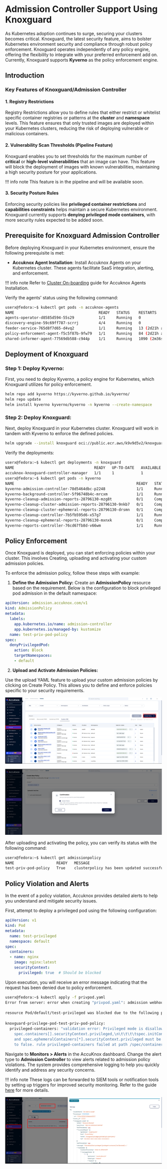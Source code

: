 # Admission Controller Support Using Knoxguard

As Kubernetes adoption continues to surge, securing your clusters becomes critical. Knoxguard, the latest security feature, aims to bolster Kubernetes environment security and compliance through robust policy enforcement. Knoxguard operates independently of any policy engine, offering the flexibility to integrate with your preferred enforcement add on. Currently, Knoxguard supports **Kyverno** as the policy enforcement engine.

## Introduction

### Key Features of Knoxguard/Admission Controller

#### 1. **Registry Restrictions**

Registry Restrictions allow you to define rules that either restrict or whitelist specific container registries or patterns at the **cluster** and **namespace** levels. This feature ensures that only trusted images are deployed within your Kubernetes clusters, reducing the risk of deploying vulnerable or malicious containers.

#### 2. **Vulnerability Scan Thresholds** (Pipeline Feature)

Knoxguard enables you to set thresholds for the maximum number of **critical** or **high-level vulnerabilities** that an image can have. This feature will block the deployment of images with known vulnerabilities, maintaining a high security posture for your applications.

!!! info note
    This feature is in the pipeline and will be available soon.

#### 3. **Security Posture Rules**

Enforcing security policies like **privileged container restrictions** and **capabilities constraints** helps maintain a secure Kubernetes environment. Knoxguard currently supports **denying privileged mode containers**, with more security rules expected to be added soon.

## Prerequisite for Knoxguard Admission Controller

Before deploying Knoxguard in your Kubernetes environment, ensure the following prerequisite is met:

- **Accuknox Agent Installation**: Install Accuknox Agents on your Kubernetes cluster. These agents facilitate SaaS integration, alerting, and enforcement.

!!! info note
    Refer to [Cluster On-boarding](https://help.accuknox.com/how-to/cluster-onboarding/) guide for Accuknox Agents Installation.

Verify the agents' status using the following command:

```bash
userx@fedora:~$ kubectl get pods -n accuknox-agents
NAME                                      READY   STATUS    RESTARTS           AGE
agents-operator-d8585d594-55s29           1/1     Running   0                  72d
discovery-engine-59c69ff787-scrrj         4/4     Running   0                  72d
feeder-service-765d8f7d65-d4vq2           1/1     Running   13 (2d21h ago)     4d
policy-enforcement-agent-f5c5f87b-9fw79   1/1     Running   84 (2d21h ago)     40d
shared-informer-agent-77569db588-c944p    1/1     Running   1090 (2m36s ago)   40d
```

## Deployment of Knoxguard

### **Step 1: Deploy Kyverno:**

First, you need to deploy Kyverno, a policy engine for Kubernetes, which Knoxguard utilizes for policy enforcement.

```bash
helm repo add kyverno https://kyverno.github.io/kyverno/
helm repo update
helm install kyverno kyverno/kyverno -n kyverno --create-namespace
```

### **Step 2: Deploy Knoxguard:**

Next, deploy Knoxguard in your Kubernetes cluster. Knoxguard will work in tandem with Kyverno to enforce the defined policies.

```bash
helm upgrade --install knoxguard oci://public.ecr.aws/k9v9d5v2/knoxguard-chart --version=v0.2.0 -n knoxguard --create-namespace
```

Verify the deployments:

```bash
userx@fedora:~$ kubectl get deployments -n knoxguard
NAME                                    READY   UP-TO-DATE   AVAILABLE   AGE
accuknox-knoxguard-controller-manager   1/1     1            1           16s
userx@fedora:~$ kubectl get pods -n kyverno
NAME                                                       READY   STATUS      RESTARTS      AGE
kyverno-admission-controller-78d5464dbc-p2248              1/1     Running     1 (49m ago)   52m
kyverno-background-controller-5f96748b4c-mrcxm             1/1     Running     0             52m
kyverno-cleanup-admission-reports-28796130-mzg8t           0/1     Completed   0             4m2s
kyverno-cleanup-cluster-admission-reports-28796130-9nkb7   0/1     Completed   0             4m2s
kyverno-cleanup-cluster-ephemeral-reports-28796130-drsmn   0/1     Completed   0             4m2s
kyverno-cleanup-controller-7b5fb595d6-x57g7                1/1     Running     0             52m
kyverno-cleanup-ephemeral-reports-28796130-mxnxk           0/1     Completed   0             4m2s
kyverno-reports-controller-76cd67fb8d-v66wm                1/1     Running     1 (49m ago)   52m
```

## Policy Enforcement

Once Knoxguard is deployed, you can start enforcing policies within your cluster. This involves Creating, uploading and activating your custom admission policies.

To enforce the admission policy, follow these steps with example:

1. **Define the Admission Policy:** Create an **AdmissionPolicy** resource based on the requirement. Below is the configuration to block privileged pod admission in the default namespace:

```yaml
apiVersion: admission.accuknox.com/v1
kind: AdmissionPolicy
metadata:
  labels:
    app.kubernetes.io/name: admission-controller
    app.kubernetes.io/managed-by: kustomize
  name: test-priv-pod-policy
spec:
  denyPrivilegedPod:
    action: Block
    targetNamespaces:
    - default
```

2. **Upload and Activate Admission Policies:**

Use the upload YAML feature to upload your custom admission policies by clicking on Create Policy. This allows you to define and enforce policies specific to your security requirements.

![image-20241001-074613.png](images/admission-controller-knoxguard/1.png)

![image-20241023-102519.png](images/admission-controller-knoxguard/2.png)

After uploading and activating the policy, you can verify its status with the following command:

```bash
userx@fedora:~$ kubectl get admissionpolicy
NAME                   READY   MESSAGE                                       OWNED_PPLICIES
test-priv-pod-policy   True    clusterpolicy has been updated successfully   ["knoxguard-privilege-pod-test-priv-pod-policy"]
```

## Policy Violation and Alerts

In the event of a policy violation, Accuknox provides detailed alerts to help you understand and mitigate security issues.

First, attempt to deploy a privileged pod using the following configuration:

```yaml
apiVersion: v1
kind: Pod
metadata:
  name: test-privileged
  namespace: default
spec:
  containers:
  - name: nginx
    image: nginx:latest
    securityContext:
      privileged: true  # Should be blocked
```

Upon execution, you will receive an error message indicating that the request has been denied due to policy enforcement.

```bash
userx@fedora:~$ kubectl apply -f privpod.yaml
Error from server: error when creating "privpod.yaml": admission webhook "validate.kyverno.svc-fail" denied the request:

resource Pod/default/test-privileged was blocked due to the following policies

knoxguard-privilege-pod-test-priv-pod-policy:
  privileged-containers: "validation error: Privileged mode is disallowed. The fields
    spec.containers[].securityContext.privileged,\n\t\t\t\tspec.initContainers[].securityContext.privileged,
    and spec.ephemeralContainers[*].securityContext.privileged must be unset or set
    to false. rule privileged-containers failed at path /spec/containers/0/securityContext/privileged/"
```

Navigate to **Monitors > Alerts** in the AccuKnox dashboard. Change the alert type to **Admission Controller** to view alerts related to admission policy violations. The system provides comprehensive logging to help you quickly identify and address any security concerns.

!!! info note
    These logs can be forwarded to SIEM tools or notification tools by setting up triggers for improved security monitoring. Refer to the guide [here](https://help.accuknox.com/integrations/splunk/ "https://help.accuknox.com/integrations/splunk/") for more details.

![image-20241023-111200.png](images/admission-controller-knoxguard/3.png)
